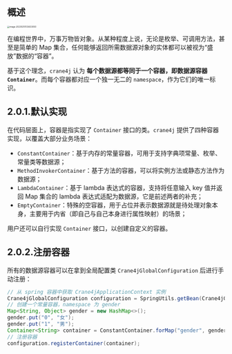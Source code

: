 ## 概述

<img src="https://img.xiajibagao.top/image-20230210133633050.png" alt="image-20230210133633050" style="zoom: 33%;" />

在编程世界中，万事万物皆对象。从某种程度上说，无论是枚举、可调用方法，甚至是简单的 Map 集合，任何能够返回所需数据源对象的实体都可以被视为“盛放”数据的“容器”。

基于这个理念，`crane4j` 认为 **每个数据源都等同于一个容器，即数据源容器 `Container`**。而每个容器都对应一个独一无二的 `namespace`，作为它们的唯一标识。

## 2.0.1.默认实现

在代码层面上，容器是指实现了 `Container` 接口的类。`crane4j` 提供了四种容器实现，以覆盖大部分业务场景：

- `ConstantContainer`：基于内存的常量容器，可用于支持字典项常量、枚举、常量类等数据源；
- `MethodInvokerContainer`：基于方法的容器，可以将实例方法或静态方法作为数据源；
- `LambdaContainer`：基于 lambda 表达式的容器，支持将任意输入 key 值并返回 Map 集合的 lambda 表达式适配为数据源，它是前述两者的补充；
- `EmptyContainer`：特殊的空容器，用于占位并表示数据源就是待处理对象本身，主要用于内省（即自己与自己本身进行属性映射）的场景；

用户还可以自行实现 `Container` 接口，以创建自定义的容器。

## 2.0.2.注册容器

所有的数据源容器可以在拿到全局配置类 `Crane4jGlobalConfiguration` 后进行手动注册：

~~~java
// 从 spring 容器中获取 Crane4jApplicationContext 实例
Crane4jGlobalConfiguration configuration = SpringUtils.getBean(Crane4jGlobalConfiguration.class);
// 创建一个常量容器，namespace 为 gender
Map<String, Object> gender = new HashMap<>();
gender.put("0", "女");
gender.put("1", "男");
Container<String> container = ConstantContainer.forMap("gender", gender);
// 注册容器
configuration.registerContainer(container);
~~~
